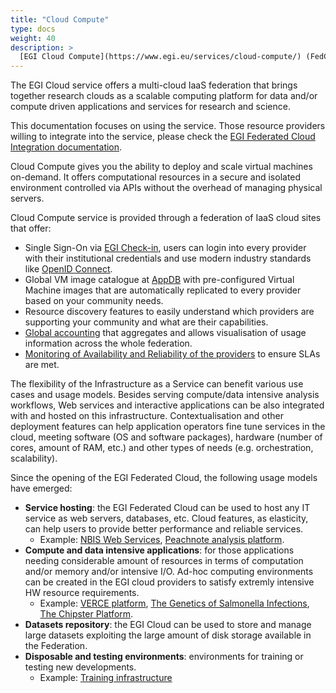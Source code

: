 ```yaml
---
title: "Cloud Compute"
type: docs
weight: 40
description: >
  [EGI Cloud Compute](https://www.egi.eu/services/cloud-compute/) (FedCloud)
---
```


The EGI Cloud service offers a multi-cloud IaaS federation that brings together
research clouds as a scalable computing platform for data and/or compute driven
applications and services for research and science.

This documentation focuses on using the service. Those resource providers
willing to integrate into the service, please check the
[EGI Federated Cloud Integration documentation](../../providers/cloud-compute).

Cloud Compute gives you the ability to deploy and scale virtual machines
on-demand. It offers computational resources in a secure and isolated
environment controlled via APIs without the overhead of managing physical
servers.

Cloud Compute service is provided through a federation of IaaS cloud sites that
offer:

- Single Sign-On via [EGI Check-in](https://www.egi.eu/services/check-in/),
  users can login into every provider with their institutional credentials and
  use modern industry standards like
  [OpenID Connect](https://openid.net/connect/).
- Global VM image catalogue at [AppDB](https://appdb.egi.eu) with pre-configured
  Virtual Machine images that are automatically replicated to every provider
  based on your community needs.
- Resource discovery features to easily understand which providers are
  supporting your community and what are their capabilities.
- [Global accounting](https://accounting.egi.eu/cloud/) that aggregates and
  allows visualisation of usage information across the whole federation.
- [Monitoring of Availability and Reliability of the providers](https://argo.egi.eu/egi/report-status/Critical/SITES?filter=FedCloud)
  to ensure SLAs are met.

The flexibility of the Infrastructure as a Service can benefit various use cases
and usage models. Besides serving compute/data intensive analysis workflows, Web
services and interactive applications can be also integrated with and hosted on
this infrastructure. Contextualisation and other deployment features can help
application operators fine tune services in the cloud, meeting software (OS and
software packages), hardware (number of cores, amount of RAM, etc.) and other
types of needs (e.g. orchestration, scalability).

Since the opening of the EGI Federated Cloud, the following usage models have
emerged:

- **Service hosting**: the EGI Federated Cloud can be used to host any IT
  service as web servers, databases, etc. Cloud features, as elasticity, can
  help users to provide better performance and reliable services.
  - Example:
    [NBIS Web Services](https://www.egi.eu/use-cases/scientific-applications-tools/nbis-toolkit/),
    [Peachnote analysis platform](https://www.egi.eu/news/peachnote-in-unison-with-egi/).
- **Compute and data intensive applications**: for those applications needing
  considerable amount of resources in terms of computation and/or memory and/or
  intensive I/O. Ad-hoc computing environments can be created in the EGI cloud
  providers to satisfy extremly intensive HW resource requirements.
  - Example:
    [VERCE platform](https://www.egi.eu/news/new-egi-use-case-a-close-look-at-the-amatrice-earthquake/),
    [The Genetics of Salmonella Infections](https://www.egi.eu/use-cases/research-stories/the-genetics-of-salmonella-infections/),
    [The Chipster Platform](https://www.egi.eu/use-cases/research-stories/new-viruses-implicated-in-fatal-snake-disease/).
- **Datasets repository**: the EGI Cloud can be used to store and manage large
  datasets exploiting the large amount of disk storage available in the
  Federation.
- **Disposable and testing environments**: environments for training or testing
  new developments.
  - Example:
    [Training infrastructure](https://www.egi.eu/services/training-infrastructure/)
